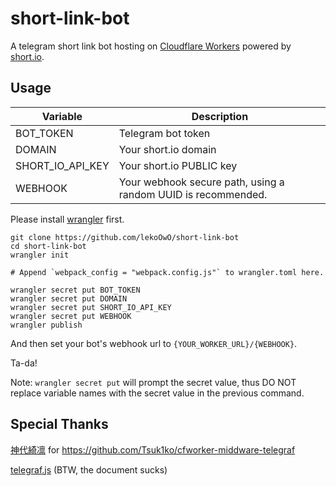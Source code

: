 # short-link-bot

A telegram short link bot hosting on [Cloudflare Workers](https://workers.cloudflare.com/) powered by [short.io](https://short.io).

## Usage

| Variable         | Description                                                   |
|------------------|---------------------------------------------------------------|
| BOT_TOKEN        | Telegram bot token                                            |
| DOMAIN           | Your short.io domain                                          |
| SHORT_IO_API_KEY | Your short.io PUBLIC key                                      |
| WEBHOOK          | Your webhook secure path, using a random UUID is recommended. |

Please install [wrangler](https://developers.cloudflare.com/workers/cli-wrangler) first.

```shell
git clone https://github.com/lekoOwO/short-link-bot
cd short-link-bot
wrangler init

# Append `webpack_config = "webpack.config.js"` to wrangler.toml here.

wrangler secret put BOT_TOKEN
wrangler secret put DOMAIN
wrangler secret put SHORT_IO_API_KEY
wrangler secret put WEBHOOK
wrangler publish
```

And then set your bot's webhook url to `{YOUR_WORKER_URL}/{WEBHOOK}`.

Ta-da!

Note: `wrangler secret put` will prompt the secret value, thus DO NOT replace variable names with the secret value in the previous command.

## Special Thanks

[神代綺凛](https://github.com/Tsuk1ko) for https://github.com/Tsuk1ko/cfworker-middware-telegraf

[telegraf.js](https://telegraf.js.org/) (BTW, the document sucks)